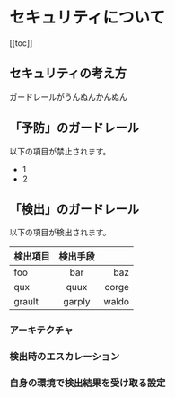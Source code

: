 # セキュリティについて

[[toc]]

## セキュリティの考え方

ガードレールがうんぬんかんぬん

## 「予防」のガードレール

以下の項目が禁止されます。

- 1
- 2

## 「検出」のガードレール

以下の項目が検出されます。

| 検出項目      | 検出手段 |  |
| ------------ |:------------:| ------------:|
| foo          | bar          | baz          |
| qux          | quux         | corge        |
| grault       | garply       | waldo        |

### アーキテクチャ

### 検出時のエスカレーション

### 自身の環境で検出結果を受け取る設定
